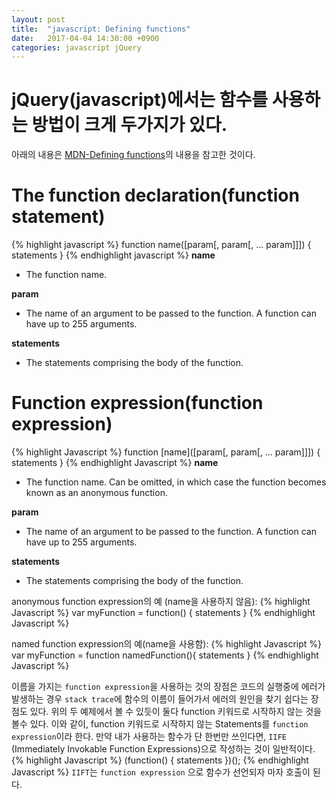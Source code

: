 ```yaml
---
layout: post
title:  "javascript: Defining functions"
date:   2017-04-04 14:30:00 +0900
categories: javascript jQuery
---
```


# jQuery(javascript)에서는 함수를 사용하는 방법이 크게 두가지가 있다.
아래의 내용은 [MDN-Defining functions][Defining functions]의 내용을 참고한 것이다.

# The function declaration(function statement)
{% highlight javascript %}
function name([param[, param[, ... param]]]) {
   statements
}
{% endhighlight javascript %}
**name**
- The function name.

**param**
- The name of an argument to be passed to the function. A function can have up to 255 arguments.

**statements**
- The statements comprising the body of the function.

# Function expression(function expression)
{% highlight Javascript %}
function [name]([param[, param[, ... param]]]) {
   statements
}
{% endhighlight Javascript %}
**name**
- The function name. Can be omitted, in which case the function becomes known as an anonymous function.

**param**
- The name of an argument to be passed to the function. A function can have up to 255 arguments.

**statements**
- The statements comprising the body of the function.

anonymous function expression의 예 (name을 사용하지 않음):
{% highlight Javascript %}
var myFunction = function() {
    statements
}
{% endhighlight Javascript %}

named function expression의 예(name을 사용함):
{% highlight Javascript %}
var myFunction = function namedFunction(){
    statements
}
{% endhighlight Javascript %}

이름을 가지는 `function expression`을 사용하는 것의 장점은 코드의 실행중에 에러가 발생하는 경우 `stack trace`에 함수의 이름이 들어가서 에러의 원인을 찾기 쉽다는 장점도 있다.
위의 두 예제에서 볼 수 있듯이 둘다 function 키워드로 시작하지 않는 것을 볼수 있다. 이와 같이, function 키워드로 시작하지 않는 Statements를 `function expression`이라 한다.
만약 내가 사용하는 함수가 단 한번만 쓰인다면, `IIFE` (Immediately Invokable Function Expressions)으로 작성하는 것이 일반적이다.
{% highlight Javascript %}
(function() {
    statements
})();
{% endhighlight Javascript %}
`IIFT`는 `function expression` 으로 함수가 선언되자 마자 호출이 된다.

[Defining functions]:https://developer.mozilla.org/en-US/docs/Web/JavaScript/Reference/Functions#The_function_declaration_(function_statement)

